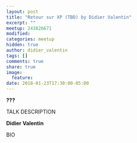 ```yaml
---
layout: post
title: "Retour sur XP (TBD) by Didier Valentin"
excerpt: ""
meetup: 243826671
modified:
categories: meetup
hidden: true
author: didier_valentin
tags: []
comments: true
share: true
image:
  feature:
date: 2018-01-23T17:30:00-05:00
---
```


__???__

TALK DESCRIPTION

__Didier Valentin__

BIO
